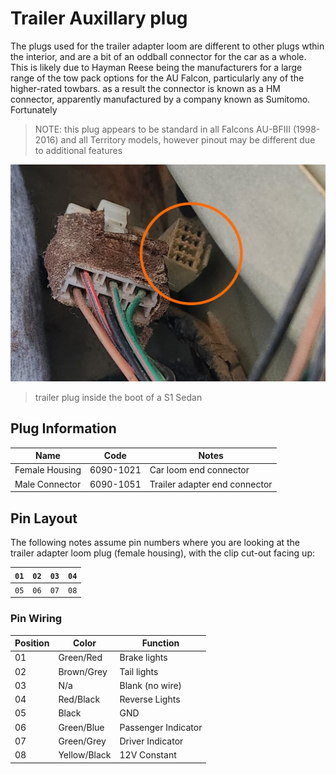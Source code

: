 # Trailer Auxillary plug

The plugs used for the trailer adapter loom are different to other plugs wthin the interior, and are a bit of an oddball connector for the car as a whole. This is likely due to Hayman Reese being the manufacturers for a large range of the tow pack options for the AU Falcon, particularly any of the higher-rated towbars. as a result the connector is known as a HM connector, apparently manufactured by a company known as Sumitomo. Fortunately

> NOTE: this plug appears to be standard in all Falcons AU-BFIII (1998-2016) and all Territory models, however pinout may be different due to additional features

![Trailer loom plug 98 Sedan](./sedan-trailer-plug.jpg)

> trailer plug inside the boot of a S1 Sedan

## Plug Information

| Name | Code | Notes |
| --- | --- | --- |
| Female Housing | 6090-1021 | Car loom end connector |
| Male Connector | 6090-1051 | Trailer adapter end connector |

## Pin Layout
The following notes assume pin numbers where you are looking at the trailer adapter loom plug (female housing), with the clip cut-out facing up:

| `01` | `02` | `03` | `04` |
| --- | --- | --- | --- |
| `05` | `06` | `07` | `08` |

### Pin Wiring

| Position | Color | Function |
| --- | --- | --- |
| 01 | Green/Red | Brake lights |
| 02 | Brown/Grey | Tail lights |
| 03 | N/a | Blank (no wire) |
| 04 | Red/Black | Reverse Lights |
| 05 | Black | GND |
| 06 | Green/Blue | Passenger Indicator |
| 07 | Green/Grey | Driver Indicator |
| 08 | Yellow/Black | 12V Constant |
